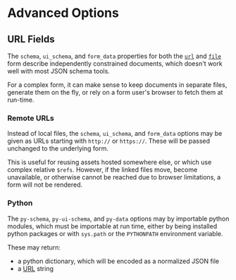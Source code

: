 # Advanced Options

## URL Fields

The `schema`, `ui_schema`, and `form_data` properties for both the
[`url`](./schema.rst#url-form) and [`file`](./schema.rst#file-form) form describe
independently constrained documents, which doesn't work well with most JSON schema
tools.

For a complex form, it can make sense to keep documents in separate files, generate them
on the fly, or rely on a form user's browser to fetch them at run-time.

### Remote URLs

Instead of local files, the `schema`, `ui_schema`, and `form_data` options may be given
as URLs starting with `http://` or `https://`. These will be passed unchanged to the
underlying form.

This is useful for reusing assets hosted somewhere else, or which use complex relative
`$refs`. However, if the linked files move, become unavailable, or otherwise cannot be
reached due to browser limitations, a form will not be rendered.

### Python

The `py-schema`, `py-ui-schema`, and `py-data` options may by importable python modules,
which must be importable at run time, either by being installed python packages or with
`sys.path` or the `PYTHONPATH` environment variable.

These may return:

- a python dictionary, which will be encoded as a normalized JSON file
- a [URL](#remote-urls) string
